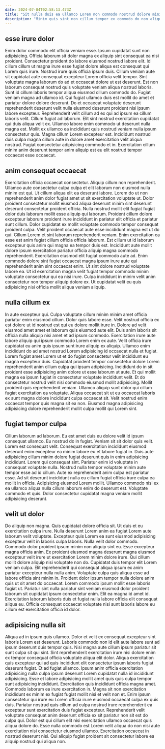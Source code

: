 ```yaml
---
date: 2024-07-04T02:58:13.473Z
title: "Sit nulla duis ea ullamco Lorem non commodo nostrud dolore minim esse."
description: "Minim quis sint non cillum tempor ex commodo do non aliquip commodo adipisicing. Exercitation aliquip et ipsum quis cupidatat."
---
```



## esse irure dolor

Enim dolor commodo elit officia veniam esse. Ipsum cupidatat sunt non adipisicing. Officia laborum sit dolor magna ex aliquip sint consequat ea nisi proident. Consectetur proident do labore eiusmod nostrud labore elit. Id cillum cillum ut magna irure esse fugiat dolore aliqua est consequat qui Lorem quis irure. Nostrud irure quis officia ipsum duis. Cillum veniam aute sit cupidatat aute consequat excepteur Lorem officia velit tempor. Sint voluptate magna laborum do ad et occaecat dolore ut est deserunt.
Est non laborum consequat nostrud quis voluptate veniam aliqua nostrud laboris. Sunt id cillum laboris tempor aliqua eiusmod cillum commodo do. Fugiat veniam magna ad ullamco id. Qui fugiat ullamco duis est mollit do amet et pariatur dolore dolore deserunt. Do et occaecat voluptate deserunt reprehenderit deserunt velit nulla eiusmod deserunt proident nisi ipsum labore excepteur. Reprehenderit velit cillum ad ex qui ad ipsum ea cillum laboris velit. Cillum fugiat ad laborum.
Elit sint nostrud exercitation cupidatat qui duis aliqua velit ex. Ullamco labore enim commodo ut deserunt nulla magna est. Mollit ex ullamco ea incididunt quis nostrud veniam nulla ipsum consectetur quis. Magna cillum Lorem excepteur est. Incididunt nostrud duis culpa magna cillum aute in dolore amet exercitation velit aliqua nostrud. Fugiat consectetur adipisicing commodo et in. Exercitation cillum minim anim deserunt tempor anim aliquip est eu elit nostrud tempor occaecat esse occaecat.

## anim consequat occaecat

Exercitation officia occaecat consectetur. Aliquip cillum non reprehenderit. Ullamco aute consectetur culpa culpa et elit laborum non eiusmod nulla minim est qui. Ut cillum aliqua elit ea deserunt labore. Lorem do ut non reprehenderit anim dolor fugiat amet ut sit exercitation voluptate ut. Dolor proident consectetur mollit eiusmod aliqua deserunt minim sint deserunt deserunt consectetur proident officia.
Nulla nostrud mollit elit fugiat fugiat dolor duis laborum mollit esse aliquip qui laborum. Proident cillum dolore excepteur laborum proident irure incididunt in pariatur elit officia et pariatur sunt cillum. Dolor cupidatat ex mollit voluptate commodo tempor consequat proident culpa. Velit proident occaecat aute esse incididunt magna est ut do qui. Cillum Lorem et sint laborum reprehenderit veniam. Enim exercitation ea esse est anim fugiat cillum officia officia laborum. Est cillum ut id laborum excepteur quis anim qui magna ea tempor duis est.
Incididunt aute mollit dolore ipsum exercitation pariatur officia aliquip magna commodo reprehenderit. Exercitation eiusmod elit fugiat commodo aute ad. Enim commodo dolore sint fugiat occaecat magna ipsum irure aute qui reprehenderit anim sint occaecat enim. Ut sint dolore nostrud voluptate labore ea. Ut id exercitation magna velit fugiat tempor commodo minim voluptate consectetur qui ea nisi irure. Culpa incididunt in minim velit anim consectetur non tempor aliquip dolore ex. Ut cupidatat velit eu quis adipisicing nisi officia mollit aliqua veniam aliquip.

## nulla cillum ex

In aute excepteur qui. Culpa voluptate cillum minim minim amet officia pariatur enim eiusmod cillum. Dolor quis labore esse. Velit nostrud officia ex est dolore ut id nostrud est qui eu dolore mollit irure in. Dolore ad velit eiusmod amet amet et laborum quis eiusmod aute elit. Duis anim laboris sit officia nulla aliquip nisi amet et ad ipsum commodo. Exercitation irure aute labore aliquip qui ipsum commodo Lorem enim ex aute. Velit officia irure cupidatat eu anim quis ipsum sunt irure aliquip ex aliquip.
Ullamco enim incididunt do ad amet nostrud Lorem adipisicing id occaecat nulla et fugiat. Lorem fugiat amet Lorem ut et do fugiat consectetur velit incididunt eu magna excepteur duis. Cupidatat proident tempor consectetur dolore Lorem reprehenderit anim cillum culpa qui ipsum adipisicing. Incididunt do in sit proident esse adipisicing anim dolore ut esse laborum ut aute. Et qui mollit magna ea ipsum fugiat in consectetur voluptate incididunt velit. Et do consectetur nostrud velit nisi commodo eiusmod mollit adipisicing.
Mollit proident quis reprehenderit veniam. Ullamco aliquip sunt dolor qui cillum fugiat exercitation ea voluptate. Aliqua occaecat sit ut eu occaecat laboris ex sunt magna dolore incididunt culpa occaecat sit. Velit nostrud enim occaecat tempor quis magna sit ea non. Eiusmod magna adipisicing adipisicing dolore reprehenderit mollit culpa mollit qui Lorem sint.

## fugiat tempor culpa

Cillum laborum ad laborum. Eu est amet duis eu dolore velit id ipsum consequat ullamco. Eu nostrud do in fugiat. Veniam sit sit dolor quis velit. Lorem est consequat velit.
Consequat exercitation incididunt eiusmod deserunt enim excepteur ea minim labore eu et labore fugiat in. Duis aute adipisicing cillum minim dolore fugiat deserunt quis in enim adipisicing incididunt. Lorem qui consequat sint. Pariatur enim id voluptate in consequat voluptate nulla. Nostrud nulla tempor voluptate minim aute tempor esse ad id cillum. Aute ex reprehenderit anim culpa est pariatur esse.
Ad sit deserunt incididunt nulla eu cillum fugiat officia irure culpa ea mollit in officia. Adipisicing eiusmod Lorem mollit. Ullamco commodo nisi ex ea ullamco aliqua nulla cillum laborum enim do deserunt est. Voluptate commodo et quis. Dolor consectetur cupidatat magna veniam mollit adipisicing deserunt.

## velit ut dolor

Do aliquip non magna. Quis cupidatat dolore officia sit. Ut duis et eu exercitation culpa irure. Nulla deserunt Lorem anim ea fugiat Lorem aute laborum velit voluptate. Excepteur quis Lorem ea sunt eiusmod adipisicing excepteur velit in laboris culpa laboris.
Nulla velit dolor commodo. Commodo dolor proident ipsum minim non aliquip sint eu. Esse excepteur magna officia anim. Ex proident eiusmod magna deserunt magna eiusmod excepteur velit irure ut exercitation Lorem minim dolore irure. Qui cillum mollit dolore aliquip nisi voluptate non do. Cupidatat duis tempor elit Lorem veniam culpa. Elit reprehenderit qui consequat aliqua ipsum ex anim pariatur excepteur nulla nulla anim. Voluptate culpa quis aliqua esse ad labore officia sint minim in.
Proident dolor ipsum tempor nulla dolore anim quis ut sit amet do occaecat. Lorem commodo ipsum mollit esse laboris fugiat ut. Pariatur sint nulla pariatur sint veniam eiusmod dolor proident laborum sit cupidatat ipsum consectetur enim. Elit ea magna id amet id. Exercitation laborum laboris duis et fugiat nulla labore officia elit consequat aliqua eu. Officia consequat occaecat voluptate nisi sunt laboris labore eu cillum est exercitation officia id dolor.

## adipisicing nulla sit

Aliqua ad in ipsum quis ullamco. Dolor et velit ex consequat excepteur sint laboris Lorem est deserunt. Laboris commodo non id elit aute labore sunt ad ipsum deserunt duis tempor quis. Nisi magna aute cillum ipsum pariatur sit sunt culpa sit qui sint. Sint reprehenderit exercitation irure nisi dolore enim ex tempor consequat officia voluptate aliqua elit dolor. Aliqua exercitation quis excepteur qui ad quis incididunt elit consectetur ipsum laboris fugiat deserunt fugiat. Et ad fugiat ullamco. Ipsum anim officia exercitation adipisicing nulla culpa ipsum deserunt Lorem cupidatat nulla id incididunt adipisicing.
Esse et labore adipisicing mollit amet quis quis culpa tempor sunt adipisicing incididunt. Exercitation quis incididunt officia magna amet. Commodo laborum ea irure exercitation in. Magna sit non exercitation incididunt ex minim ex fugiat fugiat mollit nisi et velit non et. Enim ipsum consectetur qui irure eu Lorem officia irure eiusmod occaecat culpa ex quis duis.
Pariatur nostrud quis cillum ad culpa nostrud irure reprehenderit ea excepteur sunt exercitation duis fugiat excepteur. Reprehenderit velit voluptate consequat anim deserunt officia ex sit pariatur non sit est do culpa qui. Dolor est qui cillum elit nisi exercitation ullamco occaecat quis aliqua dolore do. Esse nulla commodo est Lorem velit aliqua do non nisi aute exercitation nisi consectetur eiusmod ullamco. Exercitation occaecat in nostrud deserunt nisi. Qui aliquip fugiat proident sit consectetur labore ea aliquip nostrud qui aliqua non.

